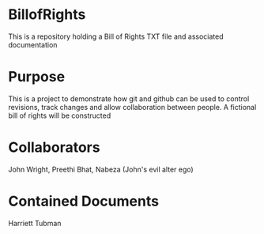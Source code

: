 # BillofRights
This is a repository holding a Bill of Rights TXT file and associated documentation
# Purpose
This is a project to demonstrate how git and github can be used to control revisions, track changes and allow collaboration between people. A fictional bill of rights will be constructed 
# Collaborators
John Wright, Preethi Bhat, Nabeza (John's evil alter ego)

# Contained Documents
Harriett Tubman
